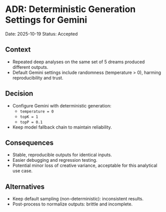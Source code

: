 # ADR: Deterministic Generation Settings for Gemini

Date: 2025-10-19
Status: Accepted

## Context
- Repeated deep analyses on the same set of 5 dreams produced different outputs.
- Default Gemini settings include randomness (temperature > 0), harming reproducibility and trust.

## Decision
- Configure Gemini with deterministic generation:
  - `temperature = 0`
  - `topK = 1`
  - `topP = 0.1`
- Keep model fallback chain to maintain reliability.

## Consequences
- Stable, reproducible outputs for identical inputs.
- Easier debugging and regression testing.
- Potential minor loss of creative variance, acceptable for this analytical use case.

## Alternatives
- Keep default sampling (non-deterministic): inconsistent results.
- Post-process to normalize outputs: brittle and incomplete.
